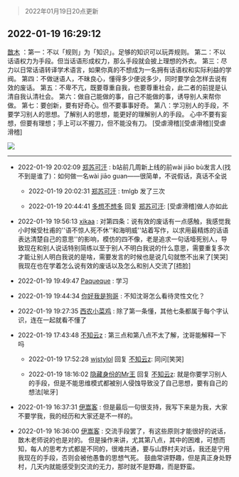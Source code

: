 > 2022年01月19日20点更新
<link rel="stylesheet" href="https://cdn.jsdelivr.net/gh/taotie6/sampleJSON@main/css/photo_show.css">
<meta name="referrer" content="no-referrer" />


 ## 2022-01-19 16:29:12 

 [㪚木](https://www.coolapk.com/feed/32938376?shareKey=MTEwMzc1ZWE5NDM4NjFlN2QzNGI~) ：第一：不以「规则」为「知识」。足够的知识可以玩弄规则。
第二：不以话语权力为手段。但当话语形成权力，那么手段就会披上理想的外衣。
第三：尽力以日常话语转译学术语言，如果你真的不想成为一名拥有话语权和实际利益的学阀。
第四：不做谜语人，不昧良心，懂得多少便说多少<!--break-->，同时要学会怎样去说有效的废话。
第五：不卑不亢，既要尊重自我，也要尊重社会，此二者的前提是认清自我认清社会。
第六：做自己能做的事，自己不能做的事，诱导别人来帮你做。
第七：要创新，要有好奇心。但不要事事好奇。
第八：学习别人的手段，不要学习别人的思想。了解别人的思想，能更好的理解别人的手段。
心中不要有妄想，但要有理想；手上可以不握刀，但不能没有刀。
[受虐滑稽][受虐滑稽][受虐滑稽] 

<div class="album">
<img class="img-item" src="http://image.coolapk.com/feed/2018/1215/00/1081091_1544803990_3115@300x234.gif" />
</div>

 ------- 

- 2022-01-19 20:02:09 [郑苏可汗](uid=678781) : b站前几周新上线的前wài jiāo bù发言人(找不到是谁了)：如何做一名wài jiāo guan——很简单，不说假话，真话不全说 

    - 2022-01-19 20:02:31 [郑苏可汗](uid=678781) : tmlgb 发了三次 

    - 2022-01-19 20:44:41 [多想不想多](uid=1473521) 回复 [郑苏可汗](uid=678781): [受虐滑稽]做人亦如此 

- 2022-01-19 19:56:13 [xikaa](uid=2702798) : 对第四条：说有效的废话有一点感触，我感觉我小时候受杜甫的&#039;&#039;语不惊人死不休&#039;&#039;和海明威&#039;&#039;站着写作，以求用最精炼的话语表达清楚自己的意思&#039;&#039;的影响，模仿的四不像，老是追求一句话噎死别人<!--break-->，导致现在和别人说话特别简练以至于别人不明白我说的什么意思，需要重复多次才能让别人明白我说的是啥，需要发言的时候也是说几句就憋不出来了[笑哭]我现在也在学着怎么说有效的废话以及怎么和别人交流了[捂脸] 

- 2022-01-19 19:49:47 [Paqueque](uid=685582) : 学习 

- 2022-01-19 19:44:34 [你好我是狗哥](uid=2938911) : 不知沈哥怎么看待灵性文化？ 

- 2022-01-19 19:27:35 [西农小菜鸡](uid=3063280) : 除了第一条懂，其他七条都属于每个字认识，连在一起就看不懂了 

- 2022-01-19 17:43:48 [不知云z](uid=5657858) : 第三点和第八点不太了解，沈哥能解释一下吗 

    - 2022-01-19 17:52:28 [wjstylol](uid=15345635) 回复 [不知云z](uid=5657858): 同问[笑哭] 

    - 2022-01-19 18:16:02 [隐藏身份的Mr王](uid=6148153) 回复 [不知云z](uid=5657858): 就是你要学习别人的手段，但是不能思维模式都被别人侵蚀导致没了自己思想，要有自己的想法[呲牙] 

- 2022-01-19 16:37:31 [伊嵩客](uid=1080769) : 但是最后一句很支持，我写下来是为我，大家不要学我，我的经历和大家还是不一样的。 

- 2022-01-19 16:36:00 [伊嵩客](uid=1080769) : 交流手段罢了，有这些原则才能很好的说话，㪚木老师说的也是对的。
但是操作来讲，尤其第八点，其中的困难，可想而知，每人的思考方式都是不同的，很难共通，要与山野村夫对话，我还是宁用我现在的手段，否则会被他愚鲁的思想气死。
鼓曲常讲野趣，但是真正身处野村，几天内就能感受到交流的无力<!--break-->，那时就不是野趣，而是野蛮。 

